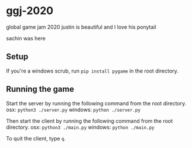 # ggj-2020
global game jam 2020
justin is beautiful and I love his ponytail

sachin was here

## Setup

If you're a windows scrub, run `pip install pygame` in the root directory.

## Running the game

Start the server by running the following command from the root directory.
osx: `python3 ./server.py`
windows: `python ./server.py`


Then start the client by running the following command from the root directory.
osx: `python3 ./main.py`
windows: `python ./main.py`

To quit the client, type `q`.